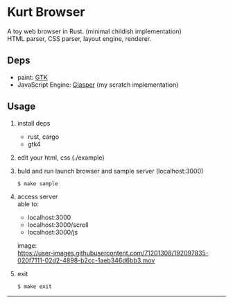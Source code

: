 # Kurt Browser

A toy web browser in Rust. (minimal childish implementation)  
HTML parser, CSS parser, layout engine, renderer.

## Deps

- paint: [GTK](https://github.com/gtk-rs/gtk4-rs)
- JavaScript Engine: [Glasper](https://github.com/Ubugeeei/Glasper) (my scratch implementation)

## Usage

1. install deps

   - rust, cargo
   - gtk4

2. edit your html, css (./example)

3. buld and run
   launch browser and sample server (localhost:3000)
   ```sh
   $ make sample
   ```

4. access server  
   able to:
      - localhost:3000
      - localhost:3000/scroll
      - localhost:3000/js  

   image:  
      https://user-images.githubusercontent.com/71201308/192097835-020f7111-02d2-4898-b2cc-1aeb346d6bb3.mov

5. exit
   ```sh
   $ make exit
   ```

---

